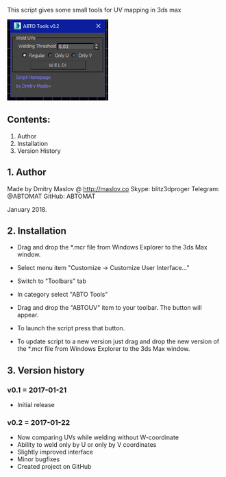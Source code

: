 This script gives some small tools for UV mapping in 3ds max

![Screenshot](/readmeimages/screenshot.png)
	
## Contents:

1. Author
2. Installation
3. Version History

## 1. Author

Made by Dmitry Maslov @ http://maslov.co
Skype: blitz3dproger
Telegram: @ABTOMAT
GitHub: ABTOMAT

January 2018.

## 2. Installation

* Drag and drop the *.mcr file from Windows Explorer to the 3ds Max window.
* Select menu item "Customize -> Customize User Interface..."
* Switch to "Toolbars" tab
* In category select "ABTO Tools"
* Drag and drop the "ABTOUV" item to your toolbar. The button will appear.

* To launch the script press that button.

* To update script to a new version just drag and drop the new version of the *.mcr file from Windows Explorer to the 3ds Max window.

## 3. Version history

### v0.1 = 2017-01-21

* Initial release

### v0.2 = 2017-01-22

* Now comparing UVs while welding without W-coordinate
* Ability to weld only by U or only by V coordinates
* Slightly improved interface
* Minor bugfixes
* Created project on GitHub

